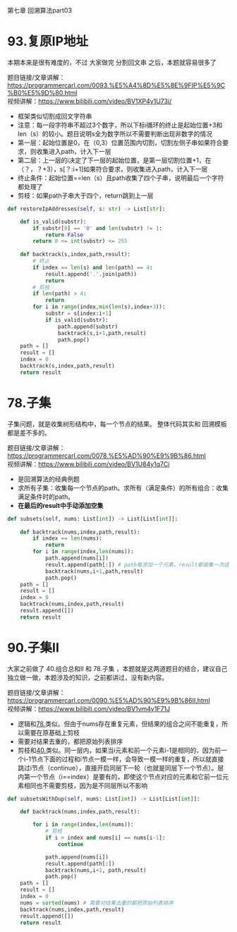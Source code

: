 第七章 回溯算法part03



# 93.复原IP地址  

本期本来是很有难度的，不过 大家做完 分割回文串 之后，本题就容易很多了 

题目链接/文章讲解：https://programmercarl.com/0093.%E5%A4%8D%E5%8E%9FIP%E5%9C%B0%E5%9D%80.html  
视频讲解：https://www.bilibili.com/video/BV1XP4y1U73i/
- 框架类似切割成回文字符串
- 注意：每一段字符串不超过3个数字，所以下标i循环的终止是起始位置+3和len（s）的较小。题目说明s全为数字所以不需要判断出现非数字的情况
- 第一层：起始位置是0，在（0,3）位置范围内切割，切割左侧子串如果符合要求，则收集进入path，计入下一层
- 第二层：上一层的i决定了下一层的起始位置，是第一层切割位置+1，在（？，？+3），s[？:i+1]如果符合要求，则收集进入path，计入下一层
- 终止条件：起始位置==len（s）且path收集了四个子串，说明最后一个字符都处理了
- 剪枝：如果path子串大于四个，return跳到上一层
```Python
def restoreIpAddresses(self, s: str) -> List[str]:

    def is_valid(substr):
        if substr[0] == '0' and len(substr) != 1:
            return False
        return 0 <= int(substr) <= 255 
    
    def backtrack(s,index,path,result):
        # 终止
        if index == len(s) and len(path) == 4:
            result.append('.'.join(path))
            return
        # 剪枝
        if len(path) > 4:
            return 
        for i in range(index,min(len(s),index+3)):
            substr = s[index:i+1]
            if is_valid(substr):
                path.append(substr)
                backtrack(s,i+1,path,result)
                path.pop()
    path = []
    result = []
    index = 0
    backtrack(s,index,path,result)
    return result
```

# 78.子集  

子集问题，就是收集树形结构中，每一个节点的结果。 整体代码其实和 回溯模板都是差不多的。 

题目链接/文章讲解：https://programmercarl.com/0078.%E5%AD%90%E9%9B%86.html  
视频讲解：https://www.bilibili.com/video/BV1U84y1q7Ci 

- 是回溯算法的经典例题
- 求所有子集：收集每一个节点的path。求所有（满足条件）的所有组合：收集满足条件时的path。
- **在最后的result中手动添加空集**

```Python
def subsets(self, nums: List[int]) -> List[List[int]]:
    
    def backtrack(nums,index,path,result):
        if index == len(nums):
            return
        for i in range(index,len(nums)):
            path.append(nums[i])
            result.append(path[:]) # path每添加一个元素，result都收集一次这个新的path
            backtrack(nums,i+1,path,result)
            path.pop()
    path = []
    result = []
    index = 0 
    backtrack(nums,index,path,result)
    result.append([])
    return result
```

# 90.子集II 

大家之前做了 40.组合总和II 和 78.子集 ，本题就是这两道题目的结合，建议自己独立做一做，本题涉及的知识，之前都讲过，没有新内容。 

题目链接/文章讲解：https://programmercarl.com/0090.%E5%AD%90%E9%9B%86II.html   
视频讲解：https://www.bilibili.com/video/BV1vm4y1F71J


- 逻辑和[78.](#78子集)类似。但由于nums存在重复元素，但结果的组合之间不能重复，所以需要在原基础上剪枝
- 需要对结果去重的，都把原始列表排序
- 剪枝和[40.](./0731回溯.md)类似。同一层内，如果当i元素和前一个元素i-1是相同的，因为前一个i-1节点下面的过程和i节点一模一样，会导致一模一样的重复，所以就直接跳过i节点（continue），直接开启同层下一轮（也就是同层下一个节点）。层内第一个节点（i==index）是要有的，即使这个节点对应的元素和它前一位元素相同也不需要剪枝，因为是不同层所以不影响



```Python
def subsetsWithDup(self, nums: List[int]) -> List[List[int]]:
   
    def backtrack(nums,index,path,result):

        for i in range(index,len(nums)):
            # 剪枝
            if i > index and nums[i] == nums[i-1]:
                continue

            path.append(nums[i])
            result.append(path[:])
            backtrack(nums,i+1, path,result)
            path.pop()
    path = []
    result = []
    index = 0
    nums = sorted(nums) # 需要对结果去重的都把原始列表排序
    backtrack(nums,index,path,result)
    result.append([])
    return result
```

